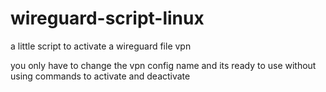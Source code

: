 # wireguard-script-linux
a little script to activate a wireguard file vpn 

you only have to change the vpn config name and its ready to use without using commands to activate and deactivate
